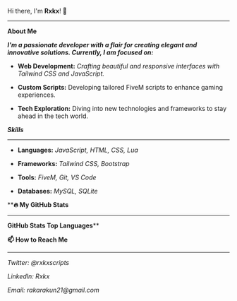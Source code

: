Hi there, I'm **Rxkx**! 👋

-----------------------------------------------------------------------------------------------------------------------

**About Me**

_**I'm a passionate developer with a flair for creating elegant and innovative solutions. Currently, I am focused on:**_

- **Web Development:** _Crafting beautiful and responsive interfaces with Tailwind CSS and JavaScript._

- **Custom Scripts:** Developing tailored FiveM scripts to enhance gaming experiences.

- **Tech Exploration:** Diving into new technologies and frameworks to stay ahead in the tech world.

_**Skills**_

-----------------------------------------------------------------------------------------------------------------------

- **Languages:** _JavaScript, HTML, CSS, Lua_

- **Frameworks:** _Tailwind CSS, Bootstrap_

- **Tools:** _FiveM, Git, VS Code_

- **Databases:** _MySQL, SQLite_

****🔥 My GitHub Stats**

-----------------------------------------------------------------------------------------------------------------------

**GitHub Stats Top Languages****

**📫 How to Reach Me**

-----------------------------------------------------------------------------------------------------------------------

_Twitter: @rxkxscripts_

_LinkedIn: Rxkx_

_Email: rakarakun21@gmail.com_
